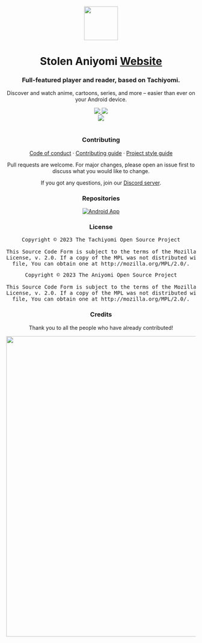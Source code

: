 <p align="center">
	<br>
	<a href="https://aniyomi.org">
		<img src="./.github/assets/logo.png" width="90"/>
	</a>
</p>

<h1 align="center">Stolen Aniyomi <a href="#">Website</a></h1>
<h3 align="center">Full-featured player and reader, based on Tachiyomi.</h3>
<p align="center">Discover and watch anime, cartoons, series, and more – easier than ever on your Android device.</p>

<p align="center">
	<a title="Discord server" href="https://discord.gg/F32UjdJZrR">
		<img src="https://img.shields.io/discord/841701076242530374.svg?label=&labelColor=6A7EC2&color=7389D8&logo=discord&logoColor=FFFFFF">
	</a>
	<a title="GitHub downloads" href="https://github.com/aniyomiorg/aniyomi/releases">
		<img src="https://img.shields.io/github/downloads/aniyomiorg/aniyomi/total?label=downloads&labelColor=27303D&color=0D1117&logo=github&logoColor=FFFFFF&style=flat">
	</a>
	<br>
	<a title="Netlify deployment" href="https://app.netlify.com/sites/aniyomiorg/deploys">
		<img src="https://api.netlify.com/api/v1/badges/95d9e2f8-42ae-4e40-8c99-82b870c51e1a/deploy-status">
	</a>
	<br>
	<br>
</p>

<h3 align="center">Contributing</h3>

<p align="center">
	<a href="./CODE_OF_CONDUCT.md">Code of conduct</a>
	·
	<a href="./CONTRIBUTING.md">Contributing guide</a>
	·
	<a href="https://aniyomi.org/sandbox/style-guide/">Project style guide</a>
</p>

<p align="center">Pull requests are welcome. For major changes, please open an issue first to discuss what you would like to change.</p>
<p align="center">If you got any questions, join our <a target="_blank" href="https://discord.gg/F32UjdJZrR">Discord server</a>.</p>

<h3 align="center">Repositories</h3>

<div>
	<p align="center">
		<a href="https://github.com/aniyomiorg/aniyomi/">
			<img src="https://github-readme-stats.vercel.app/api/pin/?username=aniyomiorg&repo=aniyomi&bg_color=161B22&text_color=c9d1d9&title_color=818CF8&icon_color=818CF8&border_radius=8&hide_border=true" alt="Android App">
		</a>
	</p>
</div>

<h3 align="center">License</h3>
<pre align="center">Copyright © 2023 The Tachiyomi Open Source Project<br><br>This Source Code Form is subject to the terms of the Mozilla Public<br>License, v. 2.0. If a copy of the MPL was not distributed with this<br>file, You can obtain one at http://mozilla.org/MPL/2.0/.</pre>
<pre align="center">Copyright © 2023 The Aniyomi Open Source Project<br><br>This Source Code Form is subject to the terms of the Mozilla Public<br>License, v. 2.0. If a copy of the MPL was not distributed with this<br>file, You can obtain one at http://mozilla.org/MPL/2.0/.</pre>

<h3 align="center">Credits</h3>

<p align="center">Thank you to all the people who have already contributed!</p>
<p align="right">
	<a href="https://github.com/aniyomiorg/aniyomi/graphs/contributors">
		<img src="https://contrib.rocks/image?repo=aniyomiorg/aniyomi-website" width="800"/>
	</a>
</p>
